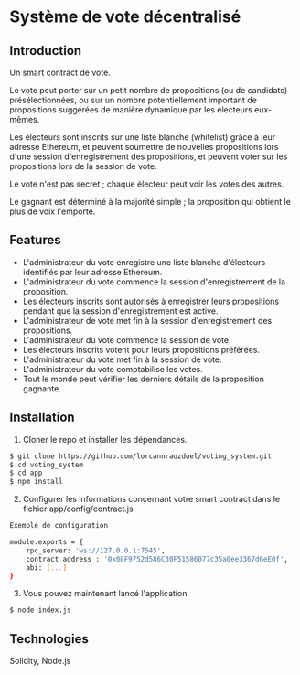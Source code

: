 # Système de vote décentralisé

## Introduction
Un smart contract de vote. 

Le vote peut porter sur un petit nombre de propositions (ou de candidats) présélectionnées, ou sur un nombre potentiellement important de propositions suggérées de manière dynamique par les électeurs eux-mêmes. 

Les électeurs sont inscrits sur une liste blanche (whitelist) grâce à leur adresse Ethereum, et peuvent soumettre de nouvelles propositions lors d'une session d'enregistrement des propositions, et peuvent voter sur les propositions lors de la session de vote.

Le vote n'est pas secret ; chaque électeur peut voir les votes des autres.

Le gagnant est déterminé à la majorité simple ; la proposition qui obtient le plus de voix l'emporte.

## Features 

- L'administrateur du vote enregistre une liste blanche d'électeurs identifiés par leur adresse Ethereum.
- L'administrateur du vote commence la session d'enregistrement de la proposition.
- Les électeurs inscrits sont autorisés à enregistrer leurs propositions pendant que la session d'enregistrement est active.
- L'administrateur de vote met fin à la session d'enregistrement des propositions.
- L'administrateur du vote commence la session de vote.
- Les électeurs inscrits votent pour leurs propositions préférées.
- L'administrateur du vote met fin à la session de vote.
- L'administrateur du vote comptabilise les votes.
- Tout le monde peut vérifier les derniers détails de la proposition gagnante.

## Installation

1) Cloner le repo et installer les dépendances.
```sh
$ git clone https://github.com/lorcannrauzduel/voting_system.git
$ cd voting_system
$ cd app
$ npm install
```
2) Configurer les informations concernant votre smart contract dans le fichier app/config/contract.js
```sh
Exemple de configuration

module.exports = {
    rpc_server: 'ws://127.0.0.1:7545',
    contract_address : '0x08F9752d586C30F51586077c35a0ee3367d6eE0f',
    abi: [...]
}
```
3) Vous pouvez maintenant lancé l'application 

```sh
$ node index.js
```

## Technologies
Solidity, Node.js
